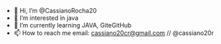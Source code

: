 - 👋 Hi, I’m @CassianoRocha20   
- 👀 I’m interested in java
- 🌱 I’m currently learning  JAVA, GiteGitHub
- 📫 How to reach me  email: cassiano20cr@gmail.com // @cassiano20r
<!---
CassianoRocha20/CassianoRocha20 is a ✨ special ✨ repository because its `README.md` (this file) appears on your GitHub profile.
You can click the Preview link to take a look at your changes.
--->
